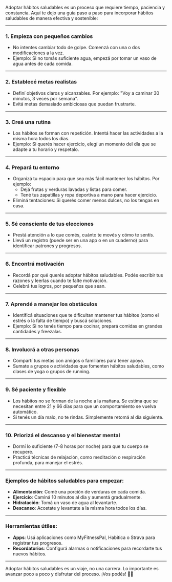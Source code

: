 Adoptar hábitos saludables es un proceso que requiere tiempo, paciencia y constancia. Aquí te dejo una guía paso a paso para incorporar hábitos saludables de manera efectiva y sostenible:

---

### 1. **Empieza con pequeños cambios**
   - No intentes cambiar todo de golpe. Comenzá con una o dos modificaciones a la vez.
   - Ejemplo: Si no tomás suficiente agua, empezá por tomar un vaso de agua antes de cada comida.

---

### 2. **Establecé metas realistas**
   - Definí objetivos claros y alcanzables. Por ejemplo: "Voy a caminar 30 minutos, 3 veces por semana".
   - Evitá metas demasiado ambiciosas que puedan frustrarte.

---

### 3. **Creá una rutina**
   - Los hábitos se forman con repetición. Intentá hacer las actividades a la misma hora todos los días.
   - Ejemplo: Si querés hacer ejercicio, elegí un momento del día que se adapte a tu horario y respetalo.

---

### 4. **Prepará tu entorno**
   - Organizá tu espacio para que sea más fácil mantener los hábitos. Por ejemplo:
     - Dejá frutas y verduras lavadas y listas para comer.
     - Tené tus zapatillas y ropa deportiva a mano para hacer ejercicio.
   - Eliminá tentaciones: Si querés comer menos dulces, no los tengas en casa.

---

### 5. **Sé consciente de tus elecciones**
   - Prestá atención a lo que comés, cuánto te movés y cómo te sentís.
   - Llevá un registro (puede ser en una app o en un cuaderno) para identificar patrones y progresos.

---

### 6. **Encontrá motivación**
   - Recordá por qué querés adoptar hábitos saludables. Podés escribir tus razones y leerlas cuando te falte motivación.
   - Celebrá tus logros, por pequeños que sean.

---

### 7. **Aprendé a manejar los obstáculos**
   - Identificá situaciones que te dificultan mantener tus hábitos (como el estrés o la falta de tiempo) y buscá soluciones.
   - Ejemplo: Si no tenés tiempo para cocinar, prepará comidas en grandes cantidades y freezalas.

---

### 8. **Involucrá a otras personas**
   - Compartí tus metas con amigos o familiares para tener apoyo.
   - Sumate a grupos o actividades que fomenten hábitos saludables, como clases de yoga o grupos de running.

---

### 9. **Sé paciente y flexible**
   - Los hábitos no se forman de la noche a la mañana. Se estima que se necesitan entre 21 y 66 días para que un comportamiento se vuelva automático.
   - Si tenés un día malo, no te rindas. Simplemente retomá al día siguiente.

---

### 10. **Priorizá el descanso y el bienestar mental**
   - Dormí lo suficiente (7-8 horas por noche) para que tu cuerpo se recupere.
   - Practicá técnicas de relajación, como meditación o respiración profunda, para manejar el estrés.

---

### Ejemplos de hábitos saludables para empezar:
- **Alimentación**: Comé una porción de verduras en cada comida.
- **Ejercicio**: Caminá 10 minutos al día y aumentá gradualmente.
- **Hidratación**: Tomá un vaso de agua al levantarte.
- **Descanso**: Acostate y levantate a la misma hora todos los días.

---

### Herramientas útiles:
- **Apps**: Usá aplicaciones como MyFitnessPal, Habitica o Strava para registrar tus progresos.
- **Recordatorios**: Configurá alarmas o notificaciones para recordarte tus nuevos hábitos.

---

Adoptar hábitos saludables es un viaje, no una carrera. Lo importante es avanzar poco a poco y disfrutar del proceso. ¡Vos podés! 💪😊
